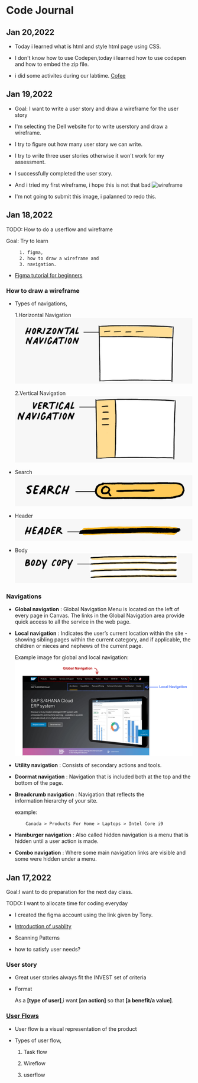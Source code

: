# Code Journal

## Jan 20,2022
  
  * Today i learned what is html and style html page using CSS.

  * I don't know how to use Codepen,today i learned how to use codepen and how 
    to embed the zip file.

  * i did some activites during our labtime.
    [Cofee](https://codepen.io/Maha-Seenivasan/pen/QWqXNBg)
    
## Jan 19,2022
 
  * Goal: I want to write a user story and draw a wireframe for the user  
          story

  * I'm selecting the Dell website for to write userstory and draw a  
    wireframe.

  * I try to figure out how many user story we can write.

  * I try to write three user stories otherwise it won't work for my assessment.
  
  * I successfully completed the user story.

  * And i tried my first wireframe, i hope this is not that bad
    ![wireframe](https://github.com/Mahalakshmi-24/code-journal1/blob/main/image/1.jpg)

  * I'm not going to submit this image, i palanned to redo this.


## Jan 18,2022

  TODO: How to do a userflow and wireframe

  Goal: Try to learn 

         1. figma, 
         2. how to draw a wireframe and 
         3. navigation.

   * [Figma tutorial for beginners](https://www.youtube.com/watch?v=dXQ7IHkTiMM&list=PLXDU_eVOJTx7QHLShNqIXL1Cgbxj7HlN4&index=2)

### How to draw a wireframe

  * Types of navigations,

      1.Horizontal Navigation
        ![Horizontal Navigation](https://github.com/Mahalakshmi-24/code-journal1/blob/main/image/horizontal.png)

      2.Vertical Navigation
        ![Vertical Navigation](https://github.com/Mahalakshmi-24/code-journal1/blob/main/image/vertical.png)

  * Search
        ![search](https://github.com/Mahalakshmi-24/code-journal1/blob/main/image/search.png)
  
  * Header
        ![Header](https://github.com/Mahalakshmi-24/code-journal1/blob/main/image/header.png)

  * Body
       ![Body](https://github.com/Mahalakshmi-24/code-journal1/blob/main/image/body.png)

### Navigations
   
   * **Global navigation** :  Global Navigation Menu is located on the 
     left of every page in Canvas. The links in the Global Navigation area provide quick access to all the service in the web page.
    
   * **Local navigation** :  Indicates the user’s current location within
     the site - showing sibling pages within the current category, and if applicable, the children or nieces and nephews of the current 
     page.

      Example image for global and local navigation:
      ![navigation](https://github.com/Mahalakshmi-24/code-journal1/blob/main/image/navigation.png) 

   * **Utility navigation** : Consists of secondary actions and tools.

   * **Doormat navigation** : Navigation that is included both at the 
      top and the bottom of the page.

   * **Breadcrumb navigation** : Navigation that reflects the  
       information hierarchy of your site.

       example:

             Canada > Products For Home > Laptops > Intel Core i9

  * **Hamburger navigation** : Also called hidden navigation is a menu 
        that is hidden until a user action is made. 

  * **Combo navigation** : Where some main navigation links are 
        visible and some were hidden under a menu.

## Jan 17,2022

Goal:I want to do preparation for the next day class.

TODO: I want to allocate time for coding everyday

  * I created the figma account using the link given by Tony.
  
  * [Introduction of usablity](https://www.nngroup.com/articles/usability-101-introduction-to-usability/)
 
  * Scanning Patterns

  * how to satisfy user needs?

### User story
 
  * Great user stories always fit the INVEST set of criteria

  * Format
       
       As a **[type of user]**,i want **[an action]** so that **[a benefit/a value]**.

### [User Flows](https://careerfoundry.com/en/blog/ux-design/what-are-user-flows/)
   
   * User flow is a visual representation of the product

   * Types of user flow,
      
       1. Task flow

       2. Wireflow

       3. userflow


